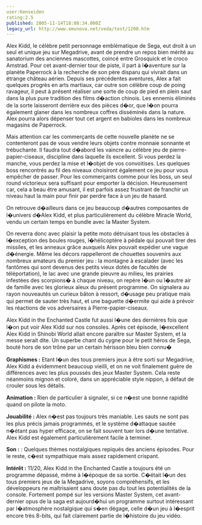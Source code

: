 ```yaml
---
user:Kenseiden
rating:2.5
published: 2005-11-14T18:08:34.000Z
legacy_url: http://www.emunova.net/veda/test/1200.htm
---
```

Alex Kidd, le célèbre petit personnage emblématique de Sega, eut droit à un seul et unique jeu sur Megadrive, avant de prendre un repos bien mérité au sanatorium des anciennes mascottes, coincé entre Grosquick et le croco Amstrad. Pour cet avant-dernier tour de piste, il part à l�aventure sur la planète Paperrock à la recherche de son père disparu qui vivrait dans un étrange château aérien. Depuis ses précédentes aventures, Alex a fait quelques progrès en arts martiaux, car outre son célèbre coup de poing ravageur, il peut à présent réaliser une sorte de coup de pied en plein saut dans la plus pure tradition des films d�action chinois. Les ennemis éliminés de la sorte laisseront derrière eux des pièces d�or, que l�on pourra également glaner dans les nombreux coffres disséminés dans la nature. Alex pourra alors dépenser tout cet argent en babioles dans les nombreux magasins de Paperrock.   

  

Mais attention car les commerçants de cette nouvelle planète ne se contenteront pas de vous vendre leurs objets contre monnaie sonnante et trébuchante. Il faudra tout d�abord les vaincre au célèbre jeu de pierre-papier-ciseaux, discipline dans laquelle ils excellent. Si vous perdez la manche, vous perdez la mise et l�objet de vos convoitises. Les quelques boss rencontrés au fil des niveaux choisiront également ce jeu pour vous empêcher de passer. Pour les commerçants comme pour les boss, un seul round victorieux sera suffisant pour emporter la décision. Heureusement car, cela a beau être amusant, il est parfois assez frustrant de franchir un niveau haut la main pour finir par perdre face à un jeu de hasard.   

  

On retrouve d�ailleurs dans ce jeu beaucoup d�autres composantes de l�univers d�Alex Kidd, et plus particulièrement du célèbre Miracle World, vendu un certain temps en bundle avec la Master System.  

On reverra donc avec plaisir la petite moto détruisant tous les obstacles à l�exception des boules rouges, l�hélicoptère à pédale qui pouvait tirer des missiles, et les anneaux grâce auxquels Alex pouvait expédier une vague d�énergie. Même les décors rappelleront de chouettes souvenirs aux nombreux amateurs du premier jeu : la montagne à escalader (avec les fantômes qui sont devenus des petits vieux dotés de facultés de téléportation), le lac avec une grande pieuvre au milieu, les prairies infestées des scorpions� à chaque niveau, on repère l�un ou l�autre air de famille avec les glorieux aïeux du présent programme. On signalera au rayon nouveautés un curieux bâton à ressort, d�usage peu pratique mais qui permet de sauter très haut, et une baguette d�ermite qui aide à prévoir les réactions de vos adversaires à Pierre-papier-ciseaux.   

  

Alex Kidd in the Enchanted Castle fut aussi l�une des dernières fois que l�on put voir Alex Kidd sur nos consoles. Après cet épisode, l�excellent Alex Kidd in Shinobi World allait encore paraître sur Master System, et la messe serait dite. Un superbe chant du cygne pour le petit héros de Sega, bouté hors de son trône par un certain hérisson bleu bien connu�  

  

**Graphismes :** Etant l�un des tous premiers jeux à être sorti sur Megadrive, Alex Kidd a évidemment beaucoup vieilli, et on ne voit finalement guère de différences avec les plus poussés des jeux Master System. Cela reste néanmoins mignon et coloré, dans un appréciable style nippon, à défaut de crouler sous les détails.   

  

**Animation :** Rien de particulier à signaler, si ce n�est une bonne rapidité quand on pilote la moto.   

  

**Jouabilité :** Alex n�est pas toujours très maniable. Les sauts ne sont pas les plus précis jamais programmés, et le système d�attaque sautée n�étant pas hyper efficace, on se fait souvent tuer lors d�une tentative. Alex Kidd est également particulièrement facile à terminer.   

  

**Son :** : Quelques thèmes nostalgiques repiqués des anciens épisodes. Pour le reste, c�est sympathique mais assez rapidement crispant.   

  

**Intérêt :** 11/20, Alex Kidd in the Enchanted Castle a toujours été un programme dépassé, même à l�époque de sa sortie. C�était l�un des tous premiers jeux de la Megadrive, soyons compréhensifs, et les développeurs ne maîtrisaient sans doute pas du tout les potentialités de la console. Fortement pompé sur les versions Master System, cet avant-dernier opus de la saga est aujourd�hui un programme surtout intéressant par l�atmosphère nostalgique qui s�en dégage, celle d�un jeu à l�esprit encore très 8-bits, qui fait clairement partie de l�histoire du jeu vidéo.